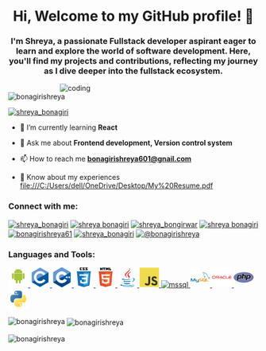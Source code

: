 <h1 align="center">Hi, Welcome to my GitHub profile! 🚀</h1>
<h3 align="center">I'm Shreya, a passionate Fullstack developer aspirant eager to learn and explore the world of software development. Here, you'll find my projects and contributions, reflecting my journey as I dive deeper into the fullstack ecosystem.</h3>
<image align="right" alt="coding" width="400" src="https://mir-s3-cdn-cf.behance.net/project_modules/disp/601014116770475.6068beff4640a.gif">

<p align="left"> <img src="https://komarev.com/ghpvc/?username=bonagirishreya&label=Profile%20views&color=0e75b6&style=flat" alt="bonagirishreya" /> </p>

<p align="left"> <a href="https://twitter.com/shreya_bonagiri" target="blank"><img src="https://img.shields.io/twitter/follow/shreya_bonagiri?logo=twitter&style=for-the-badge" alt="shreya_bonagiri" /></a> </p>

- 🌱 I’m currently learning **React**

- 💬 Ask me about **Frontend development, Version control system**

- 📫 How to reach me **bonagirishreya601@gnail.com**

- 📄 Know about my experiences [file:///C:/Users/dell/OneDrive/Desktop/My%20Resume.pdf](file:///C:/Users/dell/OneDrive/Desktop/My%20Resume.pdf)

<h3 align="left">Connect with me:</h3>
<p align="left">
<a href="https://twitter.com/shreya_bonagiri" target="blank"><img align="center" src="https://raw.githubusercontent.com/rahuldkjain/github-profile-readme-generator/master/src/images/icons/Social/twitter.svg" alt="shreya_bonagiri" height="30" width="40" /></a>
<a href="https://linkedin.com/in/shreya bonagiri" target="blank"><img align="center" src="https://raw.githubusercontent.com/rahuldkjain/github-profile-readme-generator/master/src/images/icons/Social/linked-in-alt.svg" alt="shreya bonagiri" height="30" width="40" /></a>
<a href="https://instagram.com/shreya_bongirwar" target="blank"><img align="center" src="https://raw.githubusercontent.com/rahuldkjain/github-profile-readme-generator/master/src/images/icons/Social/instagram.svg" alt="shreya_bongirwar" height="30" width="40" /></a>
<a href="https://www.youtube.com/c/shreya bonagiri" target="blank"><img align="center" src="https://raw.githubusercontent.com/rahuldkjain/github-profile-readme-generator/master/src/images/icons/Social/youtube.svg" alt="shreya bonagiri" height="30" width="40" /></a>
<a href="https://www.hackerrank.com/bonagirishreya61" target="blank"><img align="center" src="https://raw.githubusercontent.com/rahuldkjain/github-profile-readme-generator/master/src/images/icons/Social/hackerrank.svg" alt="bonagirishreya61" height="30" width="40" /></a>
<a href="https://www.leetcode.com/shreya_bonagiri" target="blank"><img align="center" src="https://raw.githubusercontent.com/rahuldkjain/github-profile-readme-generator/master/src/images/icons/Social/leet-code.svg" alt="shreya_bonagiri" height="30" width="40" /></a>
<a href="https://www.hackerearth.com/@bonagirishreya" target="blank"><img align="center" src="https://raw.githubusercontent.com/rahuldkjain/github-profile-readme-generator/master/src/images/icons/Social/hackerearth.svg" alt="@bonagirishreya" height="30" width="40" /></a>
</p>

<h3 align="left">Languages and Tools:</h3>
<p align="left"> <a href="https://developer.android.com" target="_blank" rel="noreferrer"> <img src="https://raw.githubusercontent.com/devicons/devicon/master/icons/android/android-original-wordmark.svg" alt="android" width="40" height="40"/> </a> <a href="https://www.cprogramming.com/" target="_blank" rel="noreferrer"> <img src="https://raw.githubusercontent.com/devicons/devicon/master/icons/c/c-original.svg" alt="c" width="40" height="40"/> </a> <a href="https://www.w3schools.com/cpp/" target="_blank" rel="noreferrer"> <img src="https://raw.githubusercontent.com/devicons/devicon/master/icons/cplusplus/cplusplus-original.svg" alt="cplusplus" width="40" height="40"/> </a> <a href="https://www.w3schools.com/css/" target="_blank" rel="noreferrer"> <img src="https://raw.githubusercontent.com/devicons/devicon/master/icons/css3/css3-original-wordmark.svg" alt="css3" width="40" height="40"/> </a> <a href="https://www.w3.org/html/" target="_blank" rel="noreferrer"> <img src="https://raw.githubusercontent.com/devicons/devicon/master/icons/html5/html5-original-wordmark.svg" alt="html5" width="40" height="40"/> </a> <a href="https://www.java.com" target="_blank" rel="noreferrer"> <img src="https://raw.githubusercontent.com/devicons/devicon/master/icons/java/java-original.svg" alt="java" width="40" height="40"/> </a> <a href="https://developer.mozilla.org/en-US/docs/Web/JavaScript" target="_blank" rel="noreferrer"> <img src="https://raw.githubusercontent.com/devicons/devicon/master/icons/javascript/javascript-original.svg" alt="javascript" width="40" height="40"/> </a> <a href="https://www.microsoft.com/en-us/sql-server" target="_blank" rel="noreferrer"> <img src="https://www.svgrepo.com/show/303229/microsoft-sql-server-logo.svg" alt="mssql" width="40" height="40"/> </a> <a href="https://www.mysql.com/" target="_blank" rel="noreferrer"> <img src="https://raw.githubusercontent.com/devicons/devicon/master/icons/mysql/mysql-original-wordmark.svg" alt="mysql" width="40" height="40"/> </a> <a href="https://www.oracle.com/" target="_blank" rel="noreferrer"> <img src="https://raw.githubusercontent.com/devicons/devicon/master/icons/oracle/oracle-original.svg" alt="oracle" width="40" height="40"/> </a> <a href="https://www.php.net" target="_blank" rel="noreferrer"> <img src="https://raw.githubusercontent.com/devicons/devicon/master/icons/php/php-original.svg" alt="php" width="40" height="40"/> </a> <a href="https://www.python.org" target="_blank" rel="noreferrer"> <img src="https://raw.githubusercontent.com/devicons/devicon/master/icons/python/python-original.svg" alt="python" width="40" height="40"/> </a> </p>

<p><img align="left" src="https://github-readme-stats.vercel.app/api/top-langs?username=bonagirishreya&show_icons=true&locale=en&layout=compact" alt="bonagirishreya" /></p>

<p>&nbsp;<img align="center" src="https://github-readme-stats.vercel.app/api?username=bonagirishreya&show_icons=true&locale=en" alt="bonagirishreya" /></p>

<p><img align="center" src="https://github-readme-streak-stats.herokuapp.com/?user=bonagirishreya&" alt="bonagirishreya" /></p>
